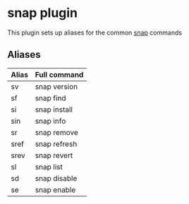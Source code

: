 # snap plugin

This plugin sets up aliases for the common [snap](https://snapcraft.io/docs/getting-started) commands

## Aliases

| Alias | Full command |
| ----- | ------------ |
| sv    | snap version |
| sf    | snap find    |
| si    | snap install |
| sin   | snap info    |
| sr    | snap remove  |
| sref  | snap refresh |
| srev  | snap revert  |
| sl    | snap list    |
| sd    | snap disable |
| se    | snap enable  |
